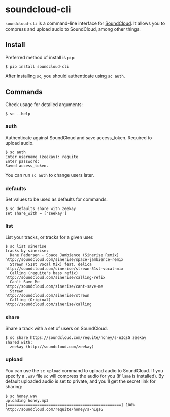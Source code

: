 # soundcloud-cli
`soundcloud-cli` is a command-line interface for [SoundCloud](http://soundcloud.com). It allows you to compress and
upload audio to SoundCloud, among other things.

## Install
Preferred method of install is `pip`:

    $ pip install soundcloud-cli

After installing `sc`, you should authenticate using `sc auth`.

## Commands
Check usage for detailed arguments:

    $ sc --help

### auth
Authenticate against SoundCloud and save access_token. Required to upload audio.

    $ sc auth
    Enter username (zeekay): requite
    Enter password:
    Saved access_token.

You can run `sc auth` to change users later.

### defaults
Set values to be used as defaults for commands.

    $ sc defaults share_with zeekay
    set share_with = ['zeekay']

### list
List your tracks, or tracks for a given user.

    $ sc list sinerise
    tracks by sinerise:
      Dane Pedersen - Space Jambience (Sinerise Remix)   http://soundcloud.com/sinerise/space-jambience-remix
      Strewn (51st Vocal Mix) feat. delica               http://soundcloud.com/sinerise/strewn-51st-vocal-mix
      Calling (requite's bass refix)                     http://soundcloud.com/sinerise/calling-refix
      Can't Save Me                                      http://soundcloud.com/sinerise/cant-save-me
      Strewn                                             http://soundcloud.com/sinerise/strewn
      Calling (Original)                                 http://soundcloud.com/sinerise/calling

### share
Share a track with a set of users on SoundCloud.

    $ sc share https://soundcloud.com/requite/honey/s-nIqsG zeekay
    shared with:
      zeekay (http://soundcloud.com/zeekay)

### upload
You can use the `sc upload` command to upload audio to SoundCloud. If you
specify a `.wav` file `sc` will compress the audio for you (if `lame` is
installed). By default uploaded audio is set to private, and you'll get the secret
link for sharing:

    $ sc honey.wav
    uploading honey.mp3 [==================================================] 100%
    http://soundcloud.com/requite/honey/s-nIqsG
